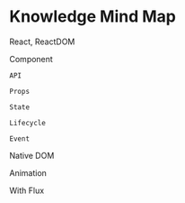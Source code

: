 # Knowledge Mind Map

React, ReactDOM

Component
	
	API

	Props

	State

	Lifecycle

	Event

Native DOM

Animation

With Flux